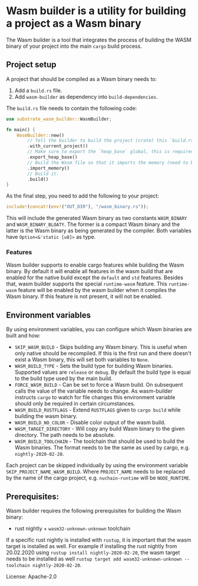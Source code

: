 # Wasm builder is a utility for building a project as a Wasm binary

The Wasm builder is a tool that integrates the process of building the WASM binary of your project into the main
`cargo` build process.

## Project setup

A project that should be compiled as a Wasm binary needs to:

1. Add a `build.rs` file.
2. Add `wasm-builder` as dependency into `build-dependencies`.

The `build.rs` file needs to contain the following code:

```rust
use substrate_wasm_builder::WasmBuilder;

fn main() {
    WasmBuilder::new()
        // Tell the builder to build the project (crate) this `build.rs` is part of.
        .with_current_project()
        // Make sure to export the `heap_base` global, this is required by Substrate
        .export_heap_base()
        // Build the Wasm file so that it imports the memory (need to be provided by at instantiation)
        .import_memory()
        // Build it.
        .build()
}
```

As the final step, you need to add the following to your project:

```rust
include!(concat!(env!("OUT_DIR"), "/wasm_binary.rs"));
```

This will include the generated Wasm binary as two constants `WASM_BINARY` and `WASM_BINARY_BLOATY`.
The former is a compact Wasm binary and the latter is the Wasm binary as being generated by the compiler.
Both variables have `Option<&'static [u8]>` as type.

### Features

Wasm builder supports to enable cargo features while building the Wasm binary. By default it will
enable all features in the wasm build that are enabled for the native build except the
`default` and `std` features. Besides that, wasm builder supports the special `runtime-wasm`
feature. This `runtime-wasm` feature will be enabled by the wasm builder when it compiles the
Wasm binary. If this feature is not present, it will not be enabled.

## Environment variables

By using environment variables, you can configure which Wasm binaries are built and how:

- `SKIP_WASM_BUILD` - Skips building any Wasm binary. This is useful when only native should be recompiled.
                      If this is the first run and there doesn't exist a Wasm binary, this will set both
                      variables to `None`.
- `WASM_BUILD_TYPE` - Sets the build type for building Wasm binaries. Supported values are `release` or `debug`.
                      By default the build type is equal to the build type used by the main build.
- `FORCE_WASM_BUILD` - Can be set to force a Wasm build. On subsequent calls the value of the variable
                       needs to change. As wasm-builder instructs `cargo` to watch for file changes
                       this environment variable should only be required in certain circumstances.
- `WASM_BUILD_RUSTFLAGS` - Extend `RUSTFLAGS` given to `cargo build` while building the wasm binary.
- `WASM_BUILD_NO_COLOR` - Disable color output of the wasm build.
- `WASM_TARGET_DIRECTORY` - Will copy any build Wasm binary to the given directory. The path needs
                           to be absolute.
- `WASM_BUILD_TOOLCHAIN` - The toolchain that should be used to build the Wasm binaries. The
                           format needs to be the same as used by cargo, e.g. `nightly-2020-02-20`.

Each project can be skipped individually by using the environment variable `SKIP_PROJECT_NAME_WASM_BUILD`.
Where `PROJECT_NAME` needs to be replaced by the name of the cargo project, e.g. `nuchain-runtime` will
be `NODE_RUNTIME`.

## Prerequisites:

Wasm builder requires the following prerequisites for building the Wasm binary:

- rust nightly + `wasm32-unknown-unknown` toolchain

If a specific rust nightly is installed with `rustup`, it is important that the wasm target is installed
as well. For example if installing the rust nightly from 20.02.2020 using `rustup install nightly-2020-02-20`,
the wasm target needs to be installed as well `rustup target add wasm32-unknown-unknown --toolchain nightly-2020-02-20`.

License: Apache-2.0
